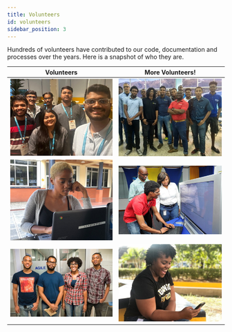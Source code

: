 ```yaml
---
title: Volunteers
id: volunteers
sidebar_position: 3
---
```


Hundreds of volunteers have contributed to our code, documentation and processes over the years. Here is a snapshot of who they are.

| Volunteers    | More Volunteers!  |
| -------- | ------- |
| ![image](../../static/img/introduction/volunteers-04.jpg)  | ![image](../../static/img/introduction/volunteers-01.jpg) |
| ![image](../../static/img/introduction/volunteers-02.jpg)  | ![image](../../static/img/introduction/volunteers-03.jpg) |
| ![image](../../static/img/introduction/volunteers-05.jpg)  | ![image](../../static/img/introduction/volunteers-06.jpg) |
